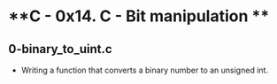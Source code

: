# **C - 0x14. C - Bit manipulation **

## 0-binary_to_uint.c

* Writing a function that converts a binary number to an unsigned int.



